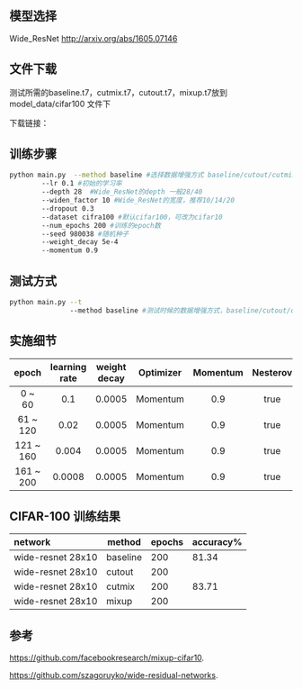 ## 模型选择

Wide_ResNet    http://arxiv.org/abs/1605.07146 


## 文件下载

测试所需的baseline.t7，cutmix.t7，cutout.t7，mixup.t7放到 model_data/cifar100 文件下

下载链接：

## 训练步骤

```bash
python main.py  --method baseline #选择数据增强方式 baseline/cutout/cutmix/mixup
		--lr 0.1 #初始的学习率
		--depth 28  #Wide_ResNet的depth 一般28/40
		--widen_factor 10 #Wide_ResNet的宽度，推荐10/14/20
		--dropout 0.3
		--dataset cifra100 #默认cifar100，可改为cifar10
		--num_epochs 200 #训练的epoch数
		--seed 980038 #随机种子
		--weight_decay 5e-4
		--momentum 0.9
```



## 测试方式

```bash
python main.py --t
               --method baseline #测试时候的数据增强方式，baseline/cutout/cutmix/mixup
```



## 实施细节

|   epoch   | learning rate |  weight decay | Optimizer | Momentum | Nesterov |
|:---------:|:-------------:|:-------------:|:---------:|:--------:|:--------:|
|   0 ~ 60  |      0.1      |     0.0005    | Momentum  |    0.9   |   true   |
|  61 ~ 120 |      0.02     |     0.0005    | Momentum  |    0.9   |   true   |
| 121 ~ 160 |     0.004     |     0.0005    | Momentum  |    0.9   |   true   |
| 161 ~ 200 |     0.0008    |     0.0005    | Momentum  |    0.9   |   true   |



## CIFAR-100 训练结果

| network           | method   | epochs | accuracy% |
| :---------------- | -------- | -----  | --------- |
| wide-resnet 28x10 | baseline | 200    | 81.34     |
| wide-resnet 28x10 | cutout   | 200    |           |
| wide-resnet 28x10 | cutmix   | 200    | 83.71     |
| wide-resnet 28x10 | mixup    | 200    |           |



## 参考

https://github.com/facebookresearch/mixup-cifar10.

https://github.com/szagoruyko/wide-residual-networks.
